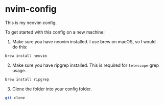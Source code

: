 # nvim-config

This is my neovim config.

To get started with this config on a new machine:

1. Make sure you have neovim installed. I use brew on macOS, so I would do this:
```bash
brew install neovim
```

2. Make sure you have ripgrep installed. This is required for `telescope` grep usage.
```bash
brew install ripgrep
```

3. Clone the folder into your config folder.
```bash
git clone 
```

